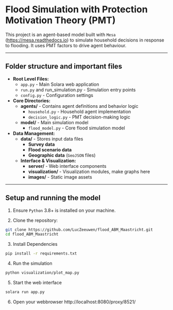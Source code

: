 # Flood Simulation with Protection Motivation Theory (PMT)

This project is an agent-based model built with `Mesa` (https://mesa.readthedocs.io) to simulate household decisions in response to flooding. It uses PMT factors to drive agent behaviour.

---

## Folder structure and important files

- **Root Level Files:**
    - `app.py` - Main Solara web application
    - `run.py` and run_simulation.py - Simulation entry points
    - `config.py` - Configuration settings
- **Core Directories:**
    - **agents/** - Contains agent definitions and behavior logic
        - `household.py` - Household agent implementation
        - `decision_logic.py` - PMT decision-making logic
    - **model/** - Main simulation model
        - `flood_model.py` - Core flood simulation model
- **Data Management:**
    - **data/** - Stores input data files
        - **Survey data**
        - **Flood scenario data**
        - **Geographic data** (`GeoJSON` files)
    - **Interface & Visualization:**
        - **server/** - Web interface components
        - **visualization/** - Visualization modules, make graphs here
        - **images/** - Static image assets

---

## Setup and running the model

1. Ensure `Python` 3.8+ is installed on your machine.

2. Clone the repository:
```bash
git clone https://github.com/LucZeeuwen/flood_ABM_Maastricht.git
cd flood_ABM_Maastricht
```
3. Install Dependencies
```bash
pip install -r requirements.txt
```
4. Run the simulation
```bash
python visualization/plot_map.py
```
5. Start the web interface
```bash
solara run app.py
```
6. Open your webbrowser
http://localhost:8080/proxy/8521/
